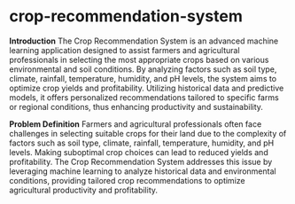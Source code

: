 # crop-recommendation-system
**Introduction**
The Crop Recommendation System is an advanced machine learning application designed to assist farmers and agricultural professionals in selecting the most appropriate crops based on various environmental and soil conditions. By analyzing factors such as soil type, climate, rainfall, temperature, humidity, and pH levels, the system aims to optimize crop yields and profitability. Utilizing historical data and predictive models, it offers personalized recommendations tailored to specific farms or regional conditions, thus enhancing productivity and sustainability. 

**Problem Definition**
Farmers and agricultural professionals often face challenges in selecting suitable crops for their land due to the complexity of factors such as soil type, climate, rainfall, temperature, humidity, and pH levels. Making suboptimal crop choices can lead to reduced yields and profitability. The Crop Recommendation System addresses this issue by leveraging machine learning to analyze historical data and environmental conditions, providing tailored crop recommendations to optimize agricultural productivity and profitability.
